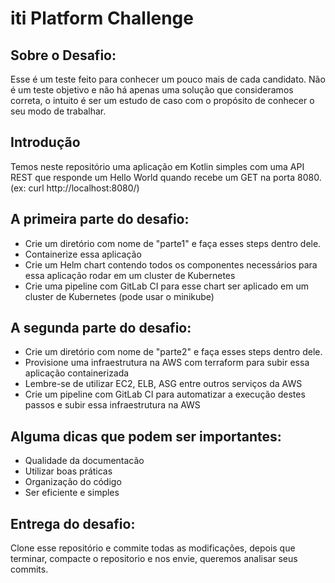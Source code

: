 # iti Platform Challenge

## Sobre o Desafio: 

Esse é um teste feito para conhecer um pouco mais de cada candidato. Não é um teste objetivo e não há apenas uma solução que consideramos correta, o intuito é ser um estudo de caso com o propósito de conhecer o seu modo de trabalhar.

## Introdução

Temos neste repositório uma aplicação em Kotlin simples com uma API REST que responde um Hello World quando recebe um GET na porta 8080. (ex: curl http://localhost:8080/)

## A primeira parte do desafio: 

* Crie um diretório com nome de "parte1" e faça esses steps dentro dele.
* Containerize essa aplicação
* Crie um Helm chart contendo todos os componentes necessários para essa aplicação rodar em um cluster de Kubernetes
* Crie uma pipeline com GitLab CI para esse chart ser aplicado em um cluster de Kubernetes (pode usar o minikube)

## A segunda parte do desafio:

* Crie um diretório com nome de "parte2" e faça esses steps dentro dele.
* Provisione uma infraestrutura na AWS com terraform para subir essa aplicação containerizada
* Lembre-se de utilizar EC2, ELB, ASG entre outros serviços da AWS 
* Crie um pipeline com GitLab CI para automatizar a execução destes passos e subir essa infraestrutura na AWS

## Alguma dicas que podem ser importantes:
* Qualidade da documentacão
* Utilizar boas práticas
* Organização do código
* Ser eficiente e simples

## Entrega do desafio:
Clone esse repositório e commite todas as modificações, depois que terminar, compacte o repositorio e nos envie, queremos analisar seus commits.

